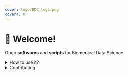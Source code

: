 ```yaml
---
cover: logo/BDC_logo.png
coverY: 0
---
```


# 👋 Welcome!

Open **softwares** and **scripts** for Biomedical Data Science

<details>

<summary>How to use it?</summary>

Follow the steps in [Access the Biomedical Data Center](access-the-bdc/first\_time\_use.md).

</details>

<details>

<summary>Contributing</summary>

If you want to contribute changes, start a new change request and submit it for review.

</details>
